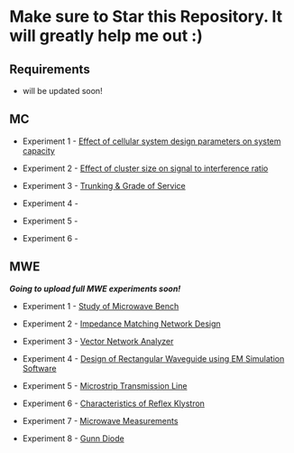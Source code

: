 # Make sure to Star this Repository. It will greatly help me out :)

## Requirements

 - will be updated soon!

## MC

 - Experiment 1 - [Effect of cellular system design parameters on system capacity](/MC/Exp-1/)

 - Experiment 2 - [Effect of cluster size on signal to interference ratio](/MC/Exp-2/)

 - Experiment 3 - [Trunking & Grade of Service](/MC/Exp-3/)

 - Experiment 4 - [](/MC/Exp-4/)

 - Experiment 5 - [](/MC/Exp-5/)

 - Experiment 6 - [](/MC/Exp-6/)



## MWE

***Going to upload full MWE experiments soon!***

- Experiment 1 - [Study of Microwave Bench](/MWE/Exp-1/)

- Experiment 2 - [Impedance Matching Network Design](/MWE/Exp-2/)

- Experiment 3 - [Vector Network Analyzer](/MWE/Exp-3/)

- Experiment 4 - [Design of Rectangular Waveguide using
EM Simulation Software](/MWE/Exp-4/)

- Experiment 5 - [Microstrip Transmission Line](/MWE/Exp-5/)

- Experiment 6 - [Characteristics of Reflex Klystron](/MWE/Exp-6/)

- Experiment 7 - [Microwave Measurements](/MWE/Exp-7/)

- Experiment 8 - [Gunn Diode](/MWE/Exp-8/)

